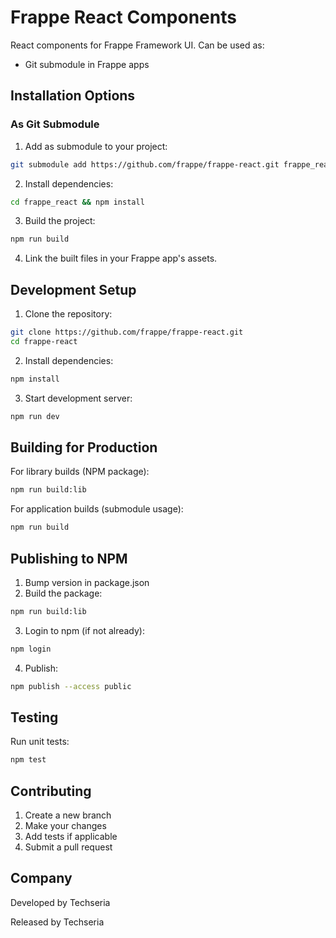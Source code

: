 # Frappe React Components

React components for Frappe Framework UI. Can be used as:
- Git submodule in Frappe apps

## Installation Options

### As Git Submodule

1. Add as submodule to your project:
```bash
git submodule add https://github.com/frappe/frappe-react.git frappe_react
```

2. Install dependencies:
```bash
cd frappe_react && npm install
```

3. Build the project:
```bash
npm run build
```

4. Link the built files in your Frappe app's assets.

## Development Setup

1. Clone the repository:
```bash
git clone https://github.com/frappe/frappe-react.git
cd frappe-react
```

2. Install dependencies:
```bash
npm install
```

3. Start development server:
```bash
npm run dev
```

## Building for Production

For library builds (NPM package):
```bash
npm run build:lib
```

For application builds (submodule usage):
```bash
npm run build
```

## Publishing to NPM

1. Bump version in package.json
2. Build the package:
```bash
npm run build:lib
```

3. Login to npm (if not already):
```bash
npm login
```

4. Publish:
```bash
npm publish --access public
```

## Testing

Run unit tests:
```bash
npm test
```

## Contributing

1. Create a new branch
2. Make your changes
3. Add tests if applicable
4. Submit a pull request

## Company
Developed by Techseria

Released by Techseria
